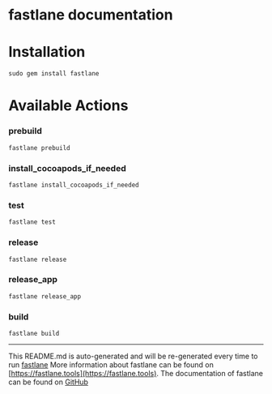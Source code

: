 fastlane documentation
================
# Installation
```
sudo gem install fastlane
```
# Available Actions
### prebuild
```
fastlane prebuild
```

### install_cocoapods_if_needed
```
fastlane install_cocoapods_if_needed
```

### test
```
fastlane test
```

### release
```
fastlane release
```

### release_app
```
fastlane release_app
```

### build
```
fastlane build
```


----

This README.md is auto-generated and will be re-generated every time to run [fastlane](https://fastlane.tools)
More information about fastlane can be found on [https://fastlane.tools](https://fastlane.tools).
The documentation of fastlane can be found on [GitHub](https://github.com/fastlane/fastlane)